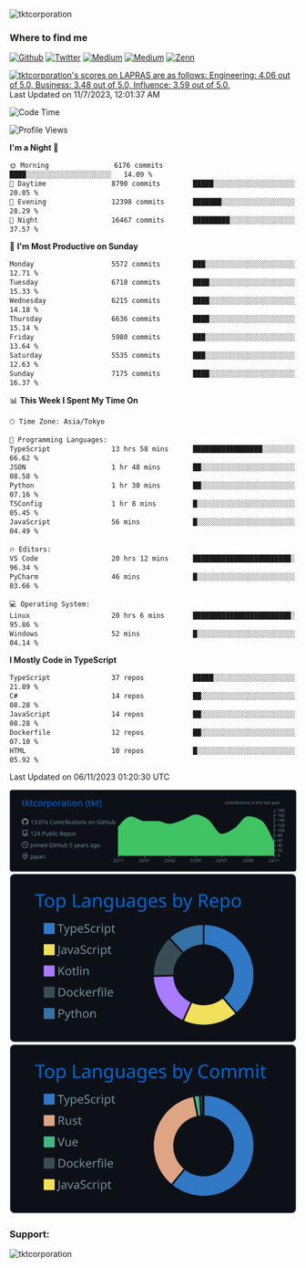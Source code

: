 <p align="left"> <img src="https://komarev.com/ghpvc/?username=tktcorporation&label=Profile%20views&color=0e75b6&style=flat" alt="tktcorporation" /> </p>

<h3>Where to find me</h3>
<p>
<a href="https://github.com/tktcorporation" target="_blank"><img alt="Github" src="https://img.shields.io/badge/GitHub-%2312100E.svg?&style=for-the-badge&logo=Github&logoColor=white" /></a>
<a href="https://twitter.com/tktcorporation" target="_blank"><img alt="Twitter" src="https://img.shields.io/badge/twitter-%231DA1F2.svg?&style=for-the-badge&logo=twitter&logoColor=white" /></a>
<a href="https://www.linkedin.com/in/tktcorporation" target="_blank"><img alt="Medium" src="https://img.shields.io/badge/linkdin-0a66c2.svg?&style=for-the-badge&logo=linkedin&logoColor=white" /></a>
<a href="https://qiita.com/tktcorporation" target="_blank"><img alt="Medium" src="https://img.shields.io/badge/qiita-55C500.svg?&style=for-the-badge&logo=qiita&logoColor=white" /></a>
<a href="https://zenn.dev/tktcorporation" target="_blank"><img alt="Zenn" src="https://img.shields.io/badge/Zenn-3EA8FF.svg?&style=for-the-badge&logo=Zenn&logoColor=white" /></a>
</p>

<!--START_SECTION:lapras-card-->
<p ><a href="https://lapras.com/public/tktcorporation" target="_blank" rel="noopener noreferrer"><img alt="tktcorporation's scores on LAPRAS are as follows: Engineering: 4.06 out of 5.0, Business: 3.48 out of 5.0, Influence: 3.59 out of 5.0." src="https://lapras-card-generator.vercel.app/api/svg?e=4.06&b=3.48&i=3.59&b1=%23232323&b2=%236d6d6d&i1=%23212121&i2=%23818181&l=en" width="300" ></a>  
Last Updated on 11/7/2023, 12:01:37 AM</p>
<!--END_SECTION:lapras-card-->
  
<!--START_SECTION:waka-->
![Code Time](http://img.shields.io/badge/Code%20Time-1%2C224%20hrs%203%20mins-blue)

![Profile Views](http://img.shields.io/badge/Profile%20Views-0-blue)

**I'm a Night 🦉** 

```text
🌞 Morning                6176 commits        ████░░░░░░░░░░░░░░░░░░░░░   14.09 % 
🌆 Daytime                8790 commits        █████░░░░░░░░░░░░░░░░░░░░   20.05 % 
🌃 Evening                12398 commits       ███████░░░░░░░░░░░░░░░░░░   28.29 % 
🌙 Night                  16467 commits       █████████░░░░░░░░░░░░░░░░   37.57 % 
```
📅 **I'm Most Productive on Sunday** 

```text
Monday                   5572 commits        ███░░░░░░░░░░░░░░░░░░░░░░   12.71 % 
Tuesday                  6718 commits        ████░░░░░░░░░░░░░░░░░░░░░   15.33 % 
Wednesday                6215 commits        ████░░░░░░░░░░░░░░░░░░░░░   14.18 % 
Thursday                 6636 commits        ████░░░░░░░░░░░░░░░░░░░░░   15.14 % 
Friday                   5980 commits        ███░░░░░░░░░░░░░░░░░░░░░░   13.64 % 
Saturday                 5535 commits        ███░░░░░░░░░░░░░░░░░░░░░░   12.63 % 
Sunday                   7175 commits        ████░░░░░░░░░░░░░░░░░░░░░   16.37 % 
```


📊 **This Week I Spent My Time On** 

```text
🕑︎ Time Zone: Asia/Tokyo

💬 Programming Languages: 
TypeScript               13 hrs 58 mins      █████████████████░░░░░░░░   66.62 % 
JSON                     1 hr 48 mins        ██░░░░░░░░░░░░░░░░░░░░░░░   08.58 % 
Python                   1 hr 30 mins        ██░░░░░░░░░░░░░░░░░░░░░░░   07.16 % 
TSConfig                 1 hr 8 mins         █░░░░░░░░░░░░░░░░░░░░░░░░   05.45 % 
JavaScript               56 mins             █░░░░░░░░░░░░░░░░░░░░░░░░   04.49 % 

🔥 Editors: 
VS Code                  20 hrs 12 mins      ████████████████████████░   96.34 % 
PyCharm                  46 mins             █░░░░░░░░░░░░░░░░░░░░░░░░   03.66 % 

💻 Operating System: 
Linux                    20 hrs 6 mins       ████████████████████████░   95.86 % 
Windows                  52 mins             █░░░░░░░░░░░░░░░░░░░░░░░░   04.14 % 
```

**I Mostly Code in TypeScript** 

```text
TypeScript               37 repos            █████░░░░░░░░░░░░░░░░░░░░   21.89 % 
C#                       14 repos            ██░░░░░░░░░░░░░░░░░░░░░░░   08.28 % 
JavaScript               14 repos            ██░░░░░░░░░░░░░░░░░░░░░░░   08.28 % 
Dockerfile               12 repos            ██░░░░░░░░░░░░░░░░░░░░░░░   07.10 % 
HTML                     10 repos            █░░░░░░░░░░░░░░░░░░░░░░░░   05.92 % 
```




 Last Updated on 06/11/2023 01:20:30 UTC
<!--END_SECTION:waka-->

[![](https://raw.githubusercontent.com/tktcorporation/tktcorporation/master/profile-summary-card-output/github_dark/0-profile-details.svg)](https://github.com/vn7n24fzkq/github-profile-summary-cards)
[![](https://raw.githubusercontent.com/tktcorporation/tktcorporation/master/profile-summary-card-output/github_dark/1-repos-per-language.svg)](https://github.com/vn7n24fzkq/github-profile-summary-cards) [![](https://raw.githubusercontent.com/tktcorporation/tktcorporation/master/profile-summary-card-output/github_dark/2-most-commit-language.svg)](https://github.com/vn7n24fzkq/github-profile-summary-cards)

<h3 align="left">Support:</h3>
<p><a href="https://www.buymeacoffee.com/tktcorporation"> <img align="left" src="https://cdn.buymeacoffee.com/buttons/v2/default-yellow.png" height="50" width="210" alt="tktcorporation" /></a></p><br><br>
